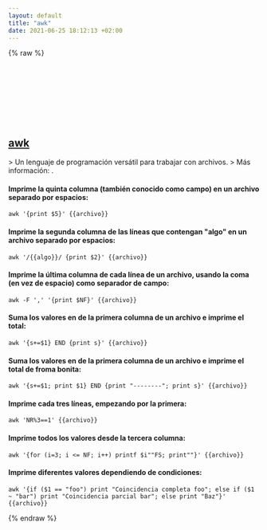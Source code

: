 ```yaml
---
layout: default
title: "awk"
date: 2021-06-25 18:12:13 +02:00
---
```

{% raw %}
<h2 id="awk">
  <a href="/es/common/awk.html">awk</a> <a href="#awk"><svg class="icon">
    <use href="/assets/images/unicode_sprite.svg#link" />
  </svg></a>
</h2>
> Un lenguaje de programación versátil para trabajar con archivos.
> Más información: <https://github.com/onetrueawk/awk>.

#### Imprime la quinta columna (también conocido como campo) en un archivo separado por espacios:
```shell
awk '{print $5}' {{archivo}}
```
#### Imprime la segunda columna de las líneas que contengan "algo" en un archivo separado por espacios:
```shell
awk '/{{algo}}/ {print $2}' {{archivo}}
```
#### Imprime la última columna de cada línea de un archivo, usando la coma (en vez de espacio) como separador de campo:
```shell
awk -F ',' '{print $NF}' {{archivo}}
```
#### Suma los valores en de la primera columna de un archivo e imprime el total:
```shell
awk '{s+=$1} END {print s}' {{archivo}}
```
#### Suma los valores en de la primera columna de un archivo e imprime el total de froma bonita:
```shell
awk '{s+=$1; print $1} END {print "--------"; print s}' {{archivo}}
```
#### Imprime cada tres líneas, empezando por la primera:
```shell
awk 'NR%3==1' {{archivo}}
```
#### Imprime todos los valores desde la tercera columna:
```shell
awk '{for (i=3; i <= NF; i++) printf $i""FS; print""}' {{archivo}}
```
#### Imprime diferentes valores dependiendo de condiciones:
```shell
awk '{if ($1 == "foo") print "Coincidencia completa foo"; else if ($1 ~ "bar") print "Coincidencia parcial bar"; else print "Baz"}' {{archivo}}
```
{% endraw %}